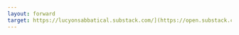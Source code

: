 ```yaml
---
layout: forward
target: https://lucyonsabbatical.substack.com/](https://open.substack.com/pub/lucyonsabbatical/p/sowhats-next?r=9k5v1&utm_campaign=post&utm_medium=web&showWelcomeOnShare=true
---
```


